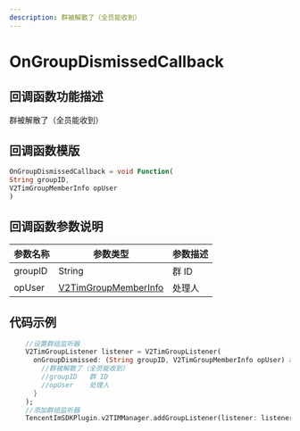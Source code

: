 ```yaml
---
description: 群被解散了（全员能收到）
---
```


# OnGroupDismissedCallback

## 回调函数功能描述

群被解散了（全员能收到）

## 回调函数模版

```dart
OnGroupDismissedCallback = void Function(
String groupID,
V2TimGroupMemberInfo opUser
)
```

## 回调函数参数说明

| 参数名称    | 参数类型                                     | 参数描述 |
| ------- | ---------------------------------------- | ---- |
| groupID | String                                   | 群 ID |
| opUser  | [V2TimGroupMemberInfo](broken-reference) | 处理人  |

## 代码示例

```dart
    //设置群组监听器
    V2TimGroupListener listener = V2TimGroupListener(
      onGroupDismissed: (String groupID, V2TimGroupMemberInfo opUser) async {
        //群被解散了（全员能收到）
        //groupID	群 ID
        //opUser	处理人
      }
    );
    //添加群组监听器
    TencentImSDKPlugin.v2TIMManager.addGroupListener(listener: listener);
```

